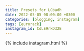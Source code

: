 ```yaml
---
title: Presets for Lúbadh
date: 2022-05-05 08:00:00 +0300
categories: [blogging, instagram]
tags: [eurorack]
instagram_id: CdLE9rkD32E
---
```


{% include instagram.html %}